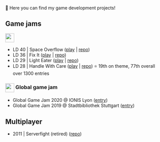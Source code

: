 👋 Here you can find my game development projects!

## Game jams

<img src="https://upload.wikimedia.org/wikipedia/en/thumb/a/ac/Ludum_Dare_Logo.png/1600px-Ludum_Dare_Logo.png" height="28">

- LD 40 | Space Overflow ([play](https://yann-p.fr/ld40) | [repo](https://github.com/Yann-P/Ludum-Dare-40))
- LD 36 | Fix It ([play](https://yann-p.fr/ld36) | [repo](https://github.com/Yann-P/Ludum-Dare-36))
- LD 29 | Light Eater ([play](https://yann-p.fr/ld29) | [repo](https://github.com/Yann-P/Ludum-Dare-29))
- LD 28 | Handle With Care ([play](https://yann-p.fr/ld28) | [repo](https://github.com/Yann-P/Ludum-Dare-28)) ⭐️ 19th on theme, 77th overall over 1300 entries


<h3><img src="https://upload.wikimedia.org/wikipedia/en/0/02/GlobalGameJamLogo.jpg" height="28" style="vertical-align: middle;">  Global game jam</h3>

- Global Game Jam 2020 @ IONIS Lyon ([entry](https://globalgamejam.org/2020/games/repairception-1))
- Global Game Jam 2019 @ Stadtbibliothek Stuttgart ([entry](https://globalgamejam.org/2019/games/memory-lane))


## Multiplayer

- 2011 | Serverfight (retired) ([repo](https://github.com/Yann-P/Serverfight))
